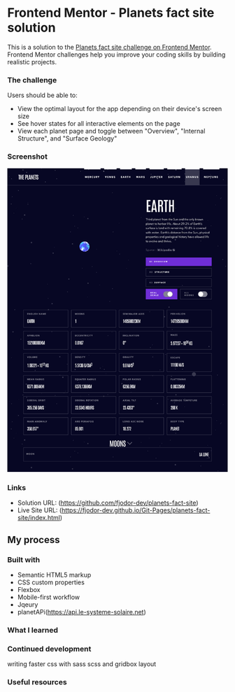 # Frontend Mentor - Planets fact site solution

This is a solution to the [Planets fact site challenge on Frontend Mentor](https://www.frontendmentor.io/challenges/planets-fact-site-gazqN8w_f). Frontend Mentor challenges help you improve your coding skills by building realistic projects. 

### The challenge

Users should be able to:

- View the optimal layout for the app depending on their device's screen size
- See hover states for all interactive elements on the page
- View each planet page and toggle between "Overview", "Internal Structure", and "Surface Geology"

### Screenshot

![](Screenshot%202022-06-08%20at%2015-29-19%20Frontend%20Mentor%20Planets%20fact%20site.png)


### Links

- Solution URL: (https://github.com/fjodor-dev/planets-fact-site)
- Live Site URL: (https://fjodor-dev.github.io/Git-Pages/planets-fact-site/index.html)

## My process

### Built with

- Semantic HTML5 markup
- CSS custom properties
- Flexbox
- Mobile-first workflow
- Jqeury
- planetAPi(https://api.le-systeme-solaire.net)


### What I learned

### Continued development

writing faster css with sass scss and gridbox layout

### Useful resources
